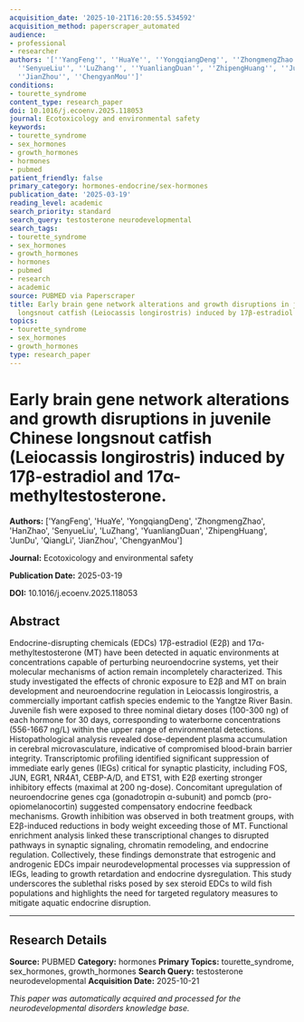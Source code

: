 ```yaml
---
acquisition_date: '2025-10-21T16:20:55.534592'
acquisition_method: paperscraper_automated
audience:
- professional
- researcher
authors: '[''YangFeng'', ''HuaYe'', ''YongqiangDeng'', ''ZhongmengZhao'', ''HanZhao'',
  ''SenyueLiu'', ''LuZhang'', ''YuanliangDuan'', ''ZhipengHuang'', ''JunDu'', ''QiangLi'',
  ''JianZhou'', ''ChengyanMou'']'
conditions:
- tourette_syndrome
content_type: research_paper
doi: 10.1016/j.ecoenv.2025.118053
journal: Ecotoxicology and environmental safety
keywords:
- tourette_syndrome
- sex_hormones
- growth_hormones
- hormones
- pubmed
patient_friendly: false
primary_category: hormones-endocrine/sex-hormones
publication_date: '2025-03-19'
reading_level: academic
search_priority: standard
search_query: testosterone neurodevelopmental
search_tags:
- tourette_syndrome
- sex_hormones
- growth_hormones
- hormones
- pubmed
- research
- academic
source: PUBMED via Paperscraper
title: Early brain gene network alterations and growth disruptions in juvenile Chinese
  longsnout catfish (Leiocassis longirostris) induced by 17β-estradiol and 17α-methyltestosterone.
topics:
- tourette_syndrome
- sex_hormones
- growth_hormones
type: research_paper
---
```


# Early brain gene network alterations and growth disruptions in juvenile Chinese longsnout catfish (Leiocassis longirostris) induced by 17β-estradiol and 17α-methyltestosterone.

**Authors:** ['YangFeng', 'HuaYe', 'YongqiangDeng', 'ZhongmengZhao', 'HanZhao', 'SenyueLiu', 'LuZhang', 'YuanliangDuan', 'ZhipengHuang', 'JunDu', 'QiangLi', 'JianZhou', 'ChengyanMou']

**Journal:** Ecotoxicology and environmental safety

**Publication Date:** 2025-03-19

**DOI:** 10.1016/j.ecoenv.2025.118053

## Abstract

Endocrine-disrupting chemicals (EDCs) 17β-estradiol (E2β) and 17α-methyltestosterone (MT) have been detected in aquatic environments at concentrations capable of perturbing neuroendocrine systems, yet their molecular mechanisms of action remain incompletely characterized. This study investigated the effects of chronic exposure to E2β and MT on brain development and neuroendocrine regulation in Leiocassis longirostris, a commercially important catfish species endemic to the Yangtze River Basin. Juvenile fish were exposed to three nominal dietary doses (100-300 ng) of each hormone for 30 days, corresponding to waterborne concentrations (556-1667 ng/L) within the upper range of environmental detections. Histopathological analysis revealed dose-dependent plasma accumulation in cerebral microvasculature, indicative of compromised blood-brain barrier integrity. Transcriptomic profiling identified significant suppression of immediate early genes (IEGs) critical for synaptic plasticity, including FOS, JUN, EGR1, NR4A1, CEBP-A/D, and ETS1, with E2β exerting stronger inhibitory effects (maximal at 200 ng-dose). Concomitant upregulation of neuroendocrine genes cga (gonadotropin α-subunit) and pomcb (pro-opiomelanocortin) suggested compensatory endocrine feedback mechanisms. Growth inhibition was observed in both treatment groups, with E2β-induced reductions in body weight exceeding those of MT. Functional enrichment analysis linked these transcriptional changes to disrupted pathways in synaptic signaling, chromatin remodeling, and endocrine regulation. Collectively, these findings demonstrate that estrogenic and androgenic EDCs impair neurodevelopmental processes via suppression of IEGs, leading to growth retardation and endocrine dysregulation. This study underscores the sublethal risks posed by sex steroid EDCs to wild fish populations and highlights the need for targeted regulatory measures to mitigate aquatic endocrine disruption.

---

## Research Details

**Source:** PUBMED
**Category:** hormones
**Primary Topics:** tourette_syndrome, sex_hormones, growth_hormones
**Search Query:** testosterone neurodevelopmental
**Acquisition Date:** 2025-10-21

*This paper was automatically acquired and processed for the neurodevelopmental disorders knowledge base.*
